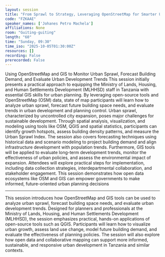 ```yaml
---
layout: session
title: "From Sprawl to Strategy, Leveraging OpenStreetMap for Smarter Urban Growth Analysis a case of Dodoma City"
code: "FZKAAE"
speaker_names: ['Johanes Petro Machela']
affiliations: None
room: "Guiting-guiting"
length: "60"
time: "Sunday, 09:30"
time_iso: "2025-10-05T01:30:00Z"
resources: []
recording: False
prerecorded: False
---
```


Using OpenStreetMap and GIS to Monitor Urban Sprawl, Forecast Building Demand, and Evaluate Urban Development Trends
This session initially presents a practical approach to equipping the Ministry of Lands, Housing, and Human Settlements Development (MLHHSD) staff in Tanzania with essential GIS skills for urban planning. By leveraging open-source tools and OpenStreetMap (OSM) data, state of map participants will learn how to analyze urban sprawl, forecast future building space needs, and evaluate trends in urban development and planning control.
Urban sprawl, characterized by uncontrolled city expansion, poses major challenges for sustainable development. Through spatial analysis, visualization, and modeling using tools like OSM, QGIS and spatial statistics, participants can identify growth hotspots, assess building density patterns, and measure the Urban Sprawl Index. The session also covers forecasting techniques using historical data and scenario modeling to project building demand and align infrastructure development with population trends.
Furthermore, GIS tools will be applied to evaluate long-term development trends, monitor the effectiveness of urban policies, and assess the environmental impact of expansion. Attendees will explore practical steps for implementation, including data collection strategies, interdepartmental collaboration, and stakeholder engagement. This session demonstrates how open data ecosystems like OSM and GIS can empower governments to make informed, future-oriented urban planning decisions

<hr>

This session introduces how OpenStreetMap and GIS tools can be used to analyze urban sprawl, forecast building space needs, and evaluate urban development trends. Designed for planners and professionals at the Ministry of Lands, Housing, and Human Settlements Development (MLHHSD), the session emphasizes practical, hands-on applications of open-source tools such as QGIS. Participants will learn how to visualize urban growth, assess land use change, model future building demand, and evaluate the effectiveness of planning policies. The session will also explore how open data and collaborative mapping can support more informed, sustainable, and responsive urban development in Tanzania and similar contexts.


